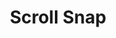 ---
id: scroll-snap
title: Scroll Snap
description: Utilities for set viewport lock to elments or location after scrolling.
layout: default
---